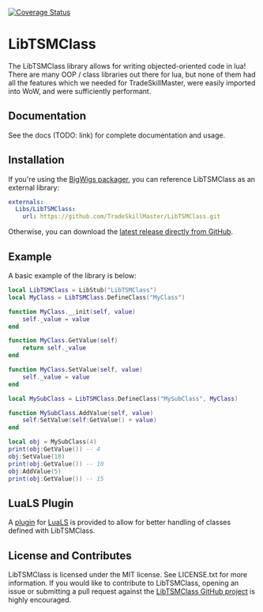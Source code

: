 [![Coverage Status](https://coveralls.io/repos/github/TradeSkillMaster/LibTSMClass/badge.svg?branch=main)](https://coveralls.io/github/TradeSkillMaster/LibTSMClass?branch=main)

# LibTSMClass

The LibTSMClass library allows for writing objected-oriented code in lua! There are many OOP / class libraries out there for lua, but none of them had all the features which we needed for TradeSkillMaster, were easily imported into WoW, and were sufficiently performant.

## Documentation

See the docs (TODO: link) for complete documentation and usage.

## Installation

If you're using the [BigWigs packager](https://github.com/BigWigsMods/packager), you can reference LibTSMClass as an external library:

```yaml
externals:
  Libs/LibTSMClass:
    url: https://github.com/TradeSkillMaster/LibTSMClass.git
```

Otherwise, you can download the [latest release directly from GitHub](https://github.com/TradeSkillMaster/LibTSMClass/releases).

## Example

A basic example of the library is below:
```lua
local LibTSMClass = LibStub("LibTSMClass")
local MyClass = LibTSMClass.DefineClass("MyClass")

function MyClass.__init(self, value)
	self._value = value
end

function MyClass.GetValue(self)
	return self._value
end

function MyClass.SetValue(self, value)
	self._value = value
end

local MySubClass = LibTSMClass.DefineClass("MySubClass", MyClass)

function MySubClass.AddValue(self, value)
	self:SetValue(self:GetValue() + value)
end

local obj = MySubClass(4)
print(obj:GetValue()) -- 4
obj:SetValue(10)
print(obj:GetValue()) -- 10
obj:AddValue(5)
print(obj:GetValue()) -- 15
```

## LuaLS Plugin

A [plugin](LuaLSPlugin/LibTSMClassLuaLSPlugin.lua) for [LuaLS](https://github.com/LuaLS/lua-language-server) is provided to allow for better handling of classes defined with LibTSMClass.

## License and Contributes

LibTSMClass is licensed under the MIT license. See LICENSE.txt for more information. If you would like to contribute to LibTSMClass, opening an issue or submitting a pull request against the [LibTSMClass GitHub project](https://github.com/TradeSkillMaster/LibTSMClass) is highly encouraged.
